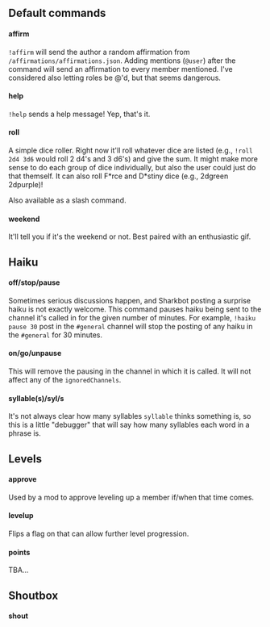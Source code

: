 ## Default commands
#### affirm
`!affirm` will send the author a random affirmation from `/affirmations/affirmations.json`. Adding mentions (`@user`) after the command will send an affirmation to every member mentioned. I've considered also letting roles be @'d, but that seems dangerous.

#### help
`!help` sends a help message! Yep, that's it.

#### roll
A simple dice roller. Right now it'll roll whatever dice are listed (e.g., `!roll 2d4 3d6` would roll 2 d4's and 3 d6's) and give the sum. It might make more sense to do each group of dice individually, but also the user could just do that themself. It can also roll F\*rce and D\*stiny dice (e.g., 2dgreen 2dpurple)!

Also available as a slash command. 

#### weekend
It'll tell you if it's the weekend or not. Best paired with an enthusiastic gif.



## Haiku
#### off/stop/pause
Sometimes serious discussions happen, and Sharkbot posting a surprise haiku is not exactly welcome. This command pauses haiku being sent to the channel it's called in for the given number of minutes. For example, `!haiku pause 30` post in the `#general` channel will stop the posting of any haiku in the `#general` for 30 minutes.

#### on/go/unpause
This will remove the pausing in the channel in which it is called. It will not affect any of the `ignoredChannels`.

#### syllable(s)/syl/s
It's not always clear how many syllables `syllable` thinks something is, so this is a little "debugger" that will say how many syllables each word in a phrase is.


## Levels
#### approve
Used by a mod to approve leveling up a member if/when that time comes.

#### levelup
Flips a flag on that can allow further level progression.

#### points
TBA...


## Shoutbox
#### shout
